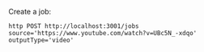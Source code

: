 Create a job:

`http POST http://localhost:3001/jobs source='https://www.youtube.com/watch?v=UBc5N_-xdqo' outputType='video'`